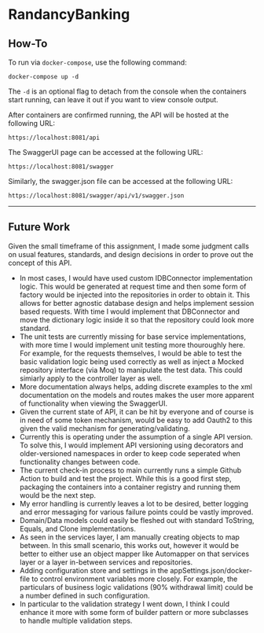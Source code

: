 # RandancyBanking


## How-To

To run via `docker-compose`, use the following command:
```
docker-compose up -d
```

The `-d` is an optional flag to detach from the console when the containers start running, can leave it out if you want to view console output.

After containers are confirmed running, the API will be hosted at the following URL:

`https://localhost:8081/api`

The SwaggerUI page can be accessed at the following URL:

`https://localhost:8081/swagger`

Similarly, the swagger.json file can be accessed at the following URL:

`https://localhost:8081/swagger/api/v1/swagger.json`

---

## Future Work

Given the small timeframe of this assignment, I made some judgment calls on usual features, standards, and design decisions in order to prove out the concept of this API.

- In most cases, I would have used custom IDBConnector implementation logic. This would be generated at request time and then some form of factory would be injected into the repositories in order to 
obtain it. This allows for better agnostic database design and helps implement session based requests. With time I would implement that DBConnector and move the dictionary logic inside it so that the repository could look more standard.
- The unit tests are currently missing for base service implementations, with more time I would implement unit testing more thouroughly here. For example, for the requests themselves, I would be able to test the basic validation logic being used correctly as well as inject a Mocked repository interface (via Moq) to manipulate the test data. This could simiarly apply to the controller layer as well.
- More documentation always helps, adding discrete examples to the xml documentation on the models and routes makes the user more apparent of functionality when viewing the SwaggerUI.
- Given the current state of API, it can be hit by everyone and of course is in need of some token mechanism, would be easy to add Oauth2 to this given the valid mechanism for generating/validating.
- Currently this is operating under the assumption of a single API version. To solve this, I would implement API versioning using decorators and older-versioned namespaces in order to keep code seperated when functionality changes between code.
- The current check-in process to main currently runs a simple Github Action to build and test the project. While this is a good first step, packaging the containers into a container registry and running them would be the next step.
- My error handling is currently leaves a lot to be desired, better logging and error messaging for various failure points could be vastly improved.
- Domain/Data models could easily be fleshed out with standard ToString, Equals, and Clone implementations.
- As seen in the services layer, I am manually creating objects to map between. In this small scenario, this works out, however it would be better to either use an object mapper like Automapper on that services layer or a layer in-between services and repositories.
- Adding configuration store and settings in the appSettings.json/docker-file to control environment variables more closely. For example, the particulars of business logic validations (90% withdrawal limit) could be a number defined in such configuration.
- In particular to the validation strategy I went down, I think I could enhance it more with some form of builder pattern or more subclasses to handle multiple validation steps.